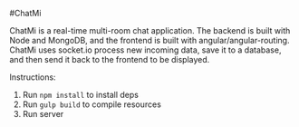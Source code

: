 #ChatMi

ChatMi is a real-time multi-room chat application. The backend is built with Node and MongoDB, and the frontend is built with angular/angular-routing. ChatMi uses socket.io process new incoming data, save it to a database, and then send it back to the frontend to be displayed.


Instructions:
1) Run `npm install` to install deps
2) Run `gulp build` to compile resources
3) Run server